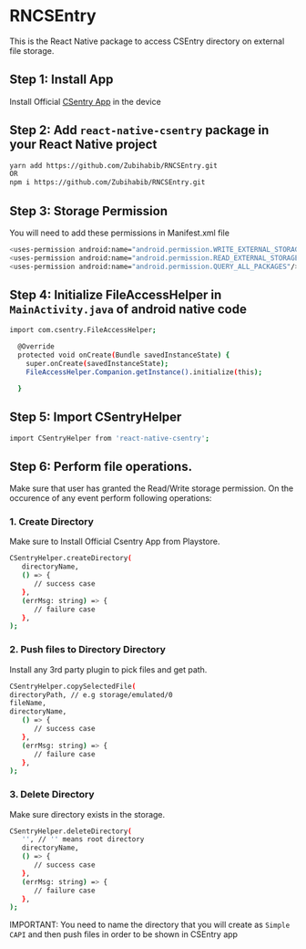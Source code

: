 # RNCSEntry
This is the React Native package to access CSEntry directory on external file storage.

## Step 1: Install App

Install Official [CSentry App](https://play.google.com/store/apps/details?id=gov.census.cspro.csentry&hl=en&gl=US) in the device


## Step 2: Add `react-native-csentry` package in your React Native project

```bash
yarn add https://github.com/Zubihabib/RNCSEntry.git
OR
npm i https://github.com/Zubihabib/RNCSEntry.git
```

## Step 3: Storage Permission

You will need to add these permissions in Manifest.xml file

```bash
<uses-permission android:name="android.permission.WRITE_EXTERNAL_STORAGE"/>
<uses-permission android:name="android.permission.READ_EXTERNAL_STORAGE"/>
<uses-permission android:name="android.permission.QUERY_ALL_PACKAGES"/>
```


## Step 4: Initialize FileAccessHelper in `MainActivity.java` of android native code

```bash
import com.csentry.FileAccessHelper;
```

```bash
  @Override
  protected void onCreate(Bundle savedInstanceState) {
    super.onCreate(savedInstanceState);
    FileAccessHelper.Companion.getInstance().initialize(this);

  }
```


## Step 5: Import CSentryHelper

```bash
import CSentryHelper from 'react-native-csentry';
```


## Step 6: Perform file operations.

Make sure that user has granted the Read/Write storage permission.
On the occurence of any event perform following operations:

### 1. Create Directory

Make sure to Install Official Csentry App from Playstore.

```bash
CSentryHelper.createDirectory(
   directoryName,
   () => {
      // success case
   },
   (errMsg: string) => {
      // failure case
   },
);
```

### 2. Push files to Directory Directory

Install any 3rd party plugin to pick files and get path.

```bash
CSentryHelper.copySelectedFile(
directoryPath, // e.g storage/emulated/0
fileName,
directoryName,
   () => {
      // success case
   },
   (errMsg: string) => {
      // failure case
   },
);
```

### 3. Delete Directory

Make sure directory exists in the storage.

```bash
CSentryHelper.deleteDirectory(
   '', // '' means root directory
   directoryName,
   () => {
      // success case
   },
   (errMsg: string) => {
      // failure case
   },
);
```

IMPORTANT: You need to name the directory that you will create as `Simple CAPI` and then push files in order to be shown in CSEntry app
